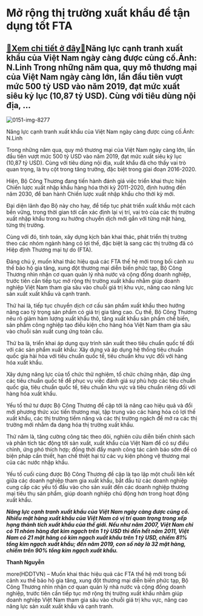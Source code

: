 Mở rộng thị trường xuất khẩu để tận dụng tốt FTA
================================================

[:gift:Xem chi tiết ở đây:gift:](https://hddtvn.com/mo-rong-thi-truong-xuat-khau-de-tan-dung-tot-fta/)Năng lực cạnh tranh xuất khẩu của Việt Nam ngày càng được củng cố.Ảnh: N.Linh Trong những năm qua, quy mô thương mại của Việt Nam ngày càng lớn, lần đầu tiên vượt mức 500 tỷ USD vào năm 2019, đạt mức xuất siêu kỷ lục (10,87 tỷ USD). Cùng với tiêu dùng nội địa, …
----------------------------------------------------------------------------------------------------------------------------------------------------------------------------------------------------------------------------------------------------------------------





![0151-img-8277](https://hddtvn.com/wp-content/uploads/2021/01/0151_IMG_8277.jpg "hàng hóa XNK tại cảng Hải Phòng. Ảnh: N.Linh")


Năng lực cạnh tranh xuất khẩu của Việt Nam ngày càng được củng cố.Ảnh: N.Linh



Trong những năm qua, quy mô thương mại của Việt Nam ngày càng lớn, lần đầu tiên vượt mức 500 tỷ USD vào năm 2019, đạt mức xuất siêu kỷ lục (10,87 tỷ USD). Cùng với tiêu dùng nội địa, xuất khẩu đã cho thấy vai trò quan trọng, là trụ cột trong tăng trưởng, đặc biệt trong giai đoạn 2016-2020.


Hiện, Bộ Công Thương đang tiến hành đánh giá việc triển khai thực hiện Chiến lược xuất nhập khẩu hàng hóa thời kỳ 2011-2020, định hướng đến năm 2030, để ban hành Chiến lược xuất nhập khẩu cho thời kỳ mới.


Đại diện lãnh đạo Bộ này cho hay, để tiếp tục phát triển xuất khẩu một cách bền vững, trong thời gian tới cần xác định lại vị trí, vai trò của các thị trường xuất nhập khẩu trong xu hướng chuyển dịch mới gắn với từng mặt hàng, từng thị trường.


Cùng với đó, tính toán, xây dựng kịch bản khai thác, phát triển thị trường theo các nhóm ngành hàng có lợi thế, đặc biệt là sang các thị trường đã có Hiệp định Thương mại tự do (FTA).


Đáng chú ý, muốn khai thác hiệu quả các FTA thế hệ mới trong bối cảnh xu thế bảo hộ gia tăng, xung đột thương mại diễn biến phức tạp, Bộ Công Thương nhìn nhận cơ quan quản lý nhà nước và cộng đồng doanh nghiệp, trước tiên cần tiếp tục mở rộng thị trường xuất khẩu nhằm giúp doanh nghiệp Việt Nam tham gia sâu vào chuỗi giá trị khu vực, nâng cao năng lực sản xuất xuất khẩu và cạnh tranh.


Thứ hai là, tiếp tục chuyển dịch cơ cấu sản phẩm xuất khẩu theo hướng nâng cao tỷ trọng sản phẩm có giá trị gia tăng cao. Cụ thể, Bộ Công Thương nêu rõ giảm hàm lượng xuất khẩu thô, tăng xuất khẩu sản phẩm chế biến, sản phẩm công nghiệp tạo điều kiện cho hàng hóa Việt Nam tham gia sâu vào chuỗi sản xuất cung ứng toàn cầu.


Thứ ba là, triển khai áp dụng quy trình sản xuất theo tiêu chuẩn quốc tế đối với các sản phẩm xuất khẩu: Xây dựng và áp dụng hệ thống tiêu chuẩn quốc gia hài hòa với tiêu chuẩn quốc tế, tiêu chuẩn khu vực đối với hàng hóa xuất khẩu.


Xây dựng năng lực của tổ chức thử nghiệm, tổ chức chứng nhận, đáp ứng các tiêu chuẩn quốc tế để phục vụ việc đánh giá sự phù hợp các tiêu chuẩn quốc gia, tiêu chuẩn quốc tế, tiêu chuẩn khu vực và tiêu chuẩn riêng đối với hàng hóa xuất khẩu.


Yếu tố thứ tư được Bộ Công Thương đề cập tới là nâng cao hiệu quả và đổi mới phương thức xúc tiến thương mại, tập trung vào các hàng hóa có lợi thế xuất khẩu, các thị trường tiềm năng và các thị trường ngách để mở ra các thị trường mới nhằm đa dạng hóa thị trường xuất khẩu.


Thứ năm là, tăng cường công tác theo dõi, nghiên cứu diễn biến chính sách và phân tích tác động tới sản xuất, xuất khẩu của Việt Nam để có sự điều chỉnh, ứng phó thích hợp; đồng thời đẩy mạnh công tác cảnh báo sớm để có biện pháp cần thiết, hạn chế thiệt hại từ các vụ kiện phòng vệ thương mại của các nước nhập khẩu.


Yếu tố cuối cùng được Bộ Công Thương đề cập là tạo lập một chuỗi liên kết giữa các doanh nghiệp tham gia xuất khẩu, bắt đầu từ các doanh nghiệp cung cấp các yếu tố đầu vào cho sản xuất đến các doanh nghiệp thương mại tiêu thụ sản phẩm, giúp doanh nghiệp chủ động hơn trong hoạt động xuất khẩu.





***Năng lực cạnh tranh xuất khẩu của Việt Nam ngày càng được củng cố. Nhiều mặt hàng xuất khẩu của Việt Nam có vị trí quan trọng trong xếp hạng thành tích xuất khẩu của thế giới. Nếu như năm 2007, Việt Nam chỉ có 11 nhóm hàng đạt kim ngạch trên 1 tỷ USD thì đến hết năm 2011, Việt Nam có 21 mặt hàng có kim ngạch xuất khẩu trên 1 tỷ USD, chiếm 81% tổng kim ngạch xuất khẩu; đến năm 2019, con số này là 32 mặt hàng, chiếm trên 90% tổng kim ngạch xuất khẩu.***




**Thanh Nguyễn**



more(HDDTVN) – Muốn khai thác hiệu quả các FTA thế hệ mới trong bối cảnh xu thế bảo hộ gia tăng, xung đột thương mại diễn biến phức tạp, Bộ Công Thương nhìn nhận cơ quan quản lý nhà nước và cộng đồng doanh nghiệp, trước tiên cần tiếp tục mở rộng thị trường xuất khẩu nhằm giúp doanh nghiệp Việt Nam tham gia sâu vào chuỗi giá trị khu vực, nâng cao năng lực sản xuất xuất khẩu và cạnh tranh.

